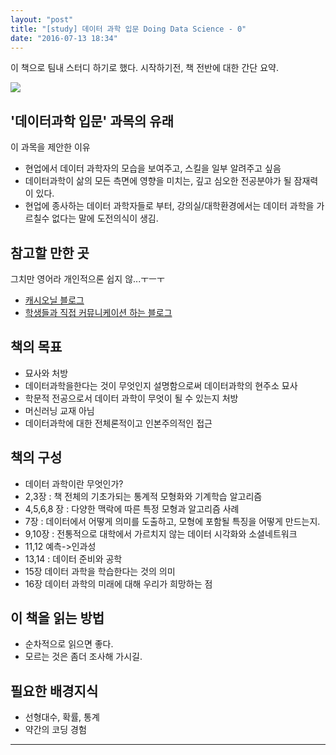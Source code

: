 ```yaml
---
layout: "post"
title: "[study] 데이터 과학 입문 Doing Data Science - 0"
date: "2016-07-13 18:34"
---
```


이 책으로 팀내 스터디 하기로 했다.
시작하기전, 책 전반에 대한 간단 요약.

![](https://columbiadatascience.files.wordpress.com/2013/09/screen-shot-2013-10-13-at-8-43-15-pm.png?w=846&h=1230)


## '데이터과학 입문' 과목의 유래

이 과목을 제안한 이유

- 현업에서 데이터 과학자의 모습을 보여주고, 스킬을 일부 알려주고 싶음
- 데이터과학이 삶의 모든 측면에 영향을 미치는, 깊고 심오한 전공분야가 될 잠재력이 있다.
- 현업에 종사하는 데이터 과학자들로 부터, 강의실/대학환경에서는 데이터 과학을 가르칠수 없다는 말에 도전의식이 생김.


## 참고할 만한 곳

그치만 영어라 개인적으론 쉽지 않...ㅜㅡㅜ

- [캐시오닐 블로그]
- [학생들과 직접 커뮤니케이션 하는 블로그]

## 책의 목표

- 묘사와 처방
- 데이터과학을한다는 것이 무엇인지 설명함으로써 데이터과학의 현주소 묘사
- 학문적 전공으로서 데이터 과학이 무엇이 될 수 있는지 처방
- 머신러닝 교재 아님
- 데이터과학에 대한 전체론적이고 인본주의적인 접근

## 책의 구성

- 데이터 과학이란 무엇인가?
- 2,3장 : 책 전체의 기초가되는 통계적 모형화와 기계학습 알고리즘
- 4,5,6,8 장 : 다양한 맥락에 따른 특정 모형과 알고리즘 사례
- 7장 : 데이터에서 어떻게 의미를 도출하고, 모형에 포함될 특징을 어떻게 만드는지.
- 9,10장 : 전통적으로 대학에서 가르치지 않는 데이터 시각화와 소셜네트워크
- 11,12 예측->인과성
- 13,14 : 데이터 준비와 공학
- 15장 데이터 과학을 학습한다는 것의 의미
- 16장 데이터 과학의 미래에 대해 우리가 희망하는 점


## 이 책을 읽는 방법

- 순차적으로 읽으면 좋다.
- 모르는 것은 좀더 조사해 가시길.

## 필요한 배경지식

- 선형대수, 확률, 통계
- 약간의 코딩 경험

----------
[학생들과 직접 커뮤니케이션 하는 블로그]: https://columbiadatascience.com/blog/
[캐시오닐 블로그]: https://mathbabe.org/
